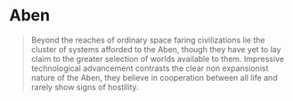 # Aben
> Beyond the reaches of ordinary space faring civilizations lie the cluster of systems afforded to the Aben, though they have yet to lay claim to the greater selection of worlds available to them. Impressive technological advancement contrasts the clear non expansionist nature of the Aben, they believe in cooperation between all life and rarely show signs of hostility.
